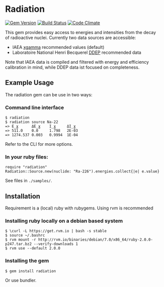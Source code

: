 # Radiation
[![Gem Version](https://badge.fury.io/rb/radiation.png)](http://badge.fury.io/rb/radiation)
[![Build Status](https://travis-ci.org/janmayer/radiation.png?branch=master)](https://travis-ci.org/janmayer/radiation)
[![Code Climate](https://codeclimate.com/github/janmayer/radiation.png)](https://codeclimate.com/github/janmayer/radiation)

This gem provides easy access to energies and intensities from the decay of radioactive nuclei. 
Currently two data sources are accessible:

* IAEA [xgamma](http://www-nds.iaea.org/xgamma_standards/) recommended values (default)
* Laboratoire National Henri Becquerel [DDEP](http://www.nucleide.org/DDEP_WG/DDEPdata.htm) recommended data

Note that IAEA data is compiled and filtered with energy and efficiency calibration in mind, while DDEP data ist focused on completeness.


## Example Usage

The radiation gem can be use in two ways:

### Command line interface

	$ radiation
	$ radiation source Na-22
	=> E_ɣ      ΔE_ɣ    I_ɣ     ΔI_ɣ
	=> 511.0    0.0     1.798   2E-03
	=> 1274.537 0.003   0.9994  1E-04

Refer to the CLI for more options.

### In your ruby files:

    require "radiation"
    Radiation::Source.new(nuclide: "Ra-226").energies.collect{|e| e.value}

See files in `./samples/`.


## Installation

Requirement is a (local) ruby with rubygems. Using rvm is recommended

### Installing ruby locally on a debian based system
    
    $ \curl -L https://get.rvm.io | bash -s stable
    $ source ~/.bashrc
    $ rvm mount -r http://rvm.io/binaries/debian/7.0/x86_64/ruby-2.0.0-p247.tar.bz2 --verify-downloads 1
    $ rvm use --default 2.0.0

### Installing the gem

    $ gem install radiation

Or use bundler.